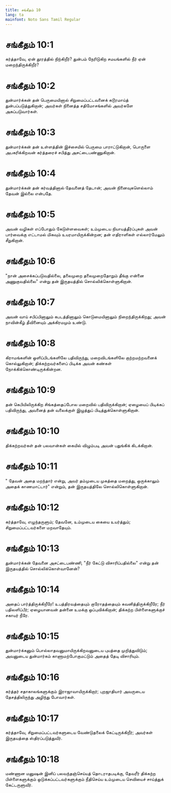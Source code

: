 ```yaml
---
title: சங்கீதம் 10
lang: ta
mainfont: Noto Sans Tamil Regular
---
```


# சங்கீதம் 10:1

கர்த்தாவே, ஏன் தூரத்தில் நிற்கிறீர்? துன்பம் நேரிடுகிற சமயங்களில் நீர் ஏன் மறைந்திருக்கிறீர்?

# சங்கீதம் 10:2

துன்மார்க்கன் தன் பெருமையினால் சிறுமைப்பட்டவனைக் கடூரமாய்த் துன்பப்படுத்துகிறான்; அவர்கள் நினைத்த சதிமோசங்களில் அவர்களே அகப்படுவார்கள்.

# சங்கீதம் 10:3

துன்மார்க்கன் தன் உள்ளத்தின் இச்சையில் பெருமை பாராட்டுகிறான், பொருளை அபகரிக்கிறவன் கர்த்தரைச் சபித்து அசட்டைபண்ணுகிறான்.

# சங்கீதம் 10:4

துன்மார்க்கன் தன் கர்வத்தினால் தேவனைத் தேடான்; அவன் நினைவுகளெல்லாம் தேவன் இல்லை என்பதே.

# சங்கீதம் 10:5

அவன் வழிகள் எப்போதும் கேடுள்ளவைகள்; உம்முடைய நியாயத்தீர்ப்புகள் அவன் பார்வைக்கு எட்டாமல் மிகவும் உயரமாயிருக்கின்றன; தன் எதிராளிகள் எல்லார்மேலும் சீறுகிறான்.

# சங்கீதம் 10:6

&quot;நான் அசைக்கப்படுவதில்லை, தலைமுறை தலைமுறைதோறும் தீங்கு என்னை அணுகுவதில்லை&quot; என்று தன் இருதயத்தில் சொல்லிக்கொள்ளுகிறான்.

# சங்கீதம் 10:7

அவன் வாய் சபிப்பினாலும் கபடத்தினாலும் கொடுமையினாலும் நிறைந்திருக்கிறது; அவன் நாவின்கீழ் தீவினையும் அக்கிரமமும் உண்டு.

# சங்கீதம் 10:8

கிராமங்களின் ஒளிப்பிடங்களிலே பதிவிருந்து, மறைவிடங்களிலே குற்றமற்றவனைக் கொல்லுகிறான்; திக்கற்றவர்களைப் பிடிக்க அவன் கண்கள் நோக்கிக்கொண்டிருக்கின்றன.

# சங்கீதம் 10:9

தன் கெபியிலிருக்கிற சிங்கத்தைப்போல மறைவில் பதிவிருக்கிறான்; ஏழையைப் பிடிக்கப் பதிவிருந்து, அவனைத் தன் வலைக்குள் இழுத்துப் பிடித்துக்கொள்ளுகிறான்.

# சங்கீதம் 10:10

திக்கற்றவர்கள் தன் பலவான்கள் கையில் விழும்படி அவன் பதுங்கிக் கிடக்கிறான்.

# சங்கீதம் 10:11

&quot; தேவன் அதை மறந்தார் என்று, அவர் தம்முடைய முகத்தை மறைத்து, ஒருக்காலும் அதைக் காணமாட்டார்&quot; என்றும், தன் இருதயத்திலே சொல்லிகொள்ளுகிறான்.

# சங்கீதம் 10:12

கர்த்தாவே, எழுந்தருளும்; தேவனே, உம்முடைய கையை உயர்த்தும்; சிறுமைப்பட்டவர்களை மறவாதேயும்.

# சங்கீதம் 10:13

துன்மார்க்கன் தேவனை அசட்டைபண்ணி, &quot;நீர் கேட்டு விசாரிப்பதில்லை&quot; என்று தன் இருதயத்தில் சொல்லிக்கொள்வானேன்?

# சங்கீதம் 10:14

அதைப் பார்த்திருக்கிறீரே! உபத்திரவத்தையும் குரோதத்தையும் கவனித்திருக்கிறீரே; நீர் பதிலளிப்பீர்; ஏழையானவன் தன்னை உமக்கு ஒப்புவிக்கிறான்; திக்கற்ற பிள்ளைகளுக்குச் சகாயர் நீரே.

# சங்கீதம் 10:15

துன்மார்க்கனும் பொல்லாதவனுமாயிருக்கிறவனுடைய புயத்தை முறித்துவிடும்; அவனுடைய துன்மார்கம் காணாமற்போகுமட்டும் அதைத் தேடி விசாரியும்.

# சங்கீதம் 10:16

கர்த்தர் சதாகாலங்களுக்கும் இராஜாவாயிருக்கிறார்; புறஜாதியார் அவருடைய தேசத்திலிருந்து அழிந்து போவார்கள்.

# சங்கீதம் 10:17

கர்த்தாவே, சிறுமைப்பட்டவர்களுடைய வேண்டுதலைக் கேட்டிருக்கிறீர்; அவர்கள் இருதயத்தை ஸ்திரப்படுத்துவீர்.

# சங்கீதம் 10:18

மண்ணான மனுஷன் இனிப் பலவந்தஞ்செய்யத் தொடராதபடிக்கு, தேவரீர் திக்கற்ற பிள்ளைகளுக்கும் ஒடுக்கப்பட்டவர்களுக்கும் நீதிசெய்ய உம்முடைய செவியைச் சாய்த்துக் கேட்டருளுவீர்.

